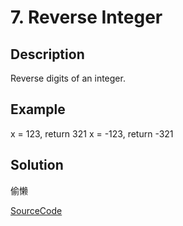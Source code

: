 # 7. Reverse Integer

## Description

Reverse digits of an integer.

## Example

x = 123, return 321
x = -123, return -321

## Solution

偷懒

[SourceCode](./solution.js)